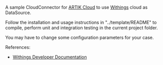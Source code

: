 A sample CloudConnector for [ARTIK Cloud](https://www.artik.io/cloud/) to use [Withings](https://www.withings.com) cloud as DataSource.

Follow the installation and usage instructions in "../template/README" to compile, perform unit and integration testing in the current project folder.

You may have to change some configuration parameters for your case. 

References:

* [Withings Developer Documentation](http://www.withings.com/developers)
